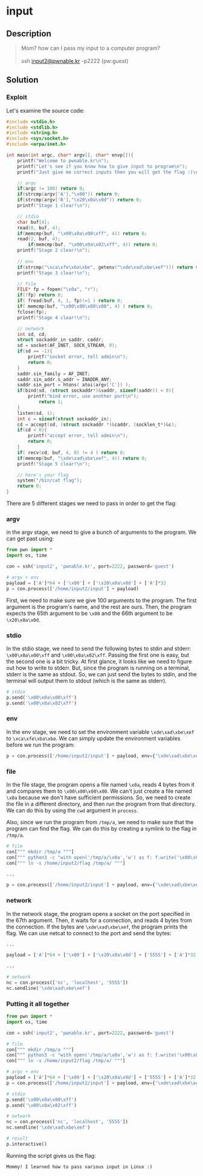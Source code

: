 # input

## Description

> Mom? how can I pass my input to a computer program? <br> <br>
> ssh input2@pwnable.kr -p2222 (pw:guest)

## Solution

### Exploit

Let's examine the source code:

```c
#include <stdio.h>
#include <stdlib.h>
#include <string.h>
#include <sys/socket.h>
#include <arpa/inet.h>

int main(int argc, char* argv[], char* envp[]){
	printf("Welcome to pwnable.kr\n");
	printf("Let's see if you know how to give input to program\n");
	printf("Just give me correct inputs then you will get the flag :)\n");

	// argv
	if(argc != 100) return 0;
	if(strcmp(argv['A'],"\x00")) return 0;
	if(strcmp(argv['B'],"\x20\x0a\x0d")) return 0;
	printf("Stage 1 clear!\n");	

	// stdio
	char buf[4];
	read(0, buf, 4);
	if(memcmp(buf, "\x00\x0a\x00\xff", 4)) return 0;
	read(2, buf, 4);
        if(memcmp(buf, "\x00\x0a\x02\xff", 4)) return 0;
	printf("Stage 2 clear!\n");
	
	// env
	if(strcmp("\xca\xfe\xba\xbe", getenv("\xde\xad\xbe\xef"))) return 0;
	printf("Stage 3 clear!\n");

	// file
	FILE* fp = fopen("\x0a", "r");
	if(!fp) return 0;
	if( fread(buf, 4, 1, fp)!=1 ) return 0;
	if( memcmp(buf, "\x00\x00\x00\x00", 4) ) return 0;
	fclose(fp);
	printf("Stage 4 clear!\n");	

	// network
	int sd, cd;
	struct sockaddr_in saddr, caddr;
	sd = socket(AF_INET, SOCK_STREAM, 0);
	if(sd == -1){
		printf("socket error, tell admin\n");
		return 0;
	}
	saddr.sin_family = AF_INET;
	saddr.sin_addr.s_addr = INADDR_ANY;
	saddr.sin_port = htons( atoi(argv['C']) );
	if(bind(sd, (struct sockaddr*)&saddr, sizeof(saddr)) < 0){
		printf("bind error, use another port\n");
    		return 1;
	}
	listen(sd, 1);
	int c = sizeof(struct sockaddr_in);
	cd = accept(sd, (struct sockaddr *)&caddr, (socklen_t*)&c);
	if(cd < 0){
		printf("accept error, tell admin\n");
		return 0;
	}
	if( recv(cd, buf, 4, 0) != 4 ) return 0;
	if(memcmp(buf, "\xde\xad\xbe\xef", 4)) return 0;
	printf("Stage 5 clear!\n");

	// here's your flag
	system("/bin/cat flag");	
	return 0;
}
```

There are 5 different stages we need to pass in order to get the flag:

### argv  

in the argv stage, we need to give a bunch of arguments to the program. We can get past using:

```python
from pwn import *
import os, time

con = ssh('input2', 'pwnable.kr', port=2222, password='guest')

# argv + env
payload = ['A']*64 + ['\x00'] + ['\x20\x0a\x0d'] + ['A']*33
p = con.process(['/home/input2/input'] + payload)
```

First, we need to make sure we give 100 arguments to the program. The first argument is the program's name, and the rest are ours. Then, the program expects the 65th argument to be `\x00` and the 66th argument to be `\x20\x0a\x0d`.

### stdio

In the stdio stage, we need to send the following bytes to stdin and stderr: `\x00\x0a\x00\xff` and `\x00\x0a\x02\xff`. Passing the first one is easy, but the second one is a bit tricky. At first glance, it looks like we need to figure out how to write to stderr. But, since the program is running on a terminal, stderr is the same as stdout. So, we can just send the bytes to stdin, and the terminal will output them to stdout (which is the same as stderr).

```python
# stdio
p.send('\x00\x0a\x00\xff')
p.send('\x00\x0a\x02\xff')
```

### env

In the env stage, we need to set the environment variable `\xde\xad\xbe\xef` to `\xca\xfe\xba\xbe`. We can simply update the environment variables before we run the program:

```python
p = con.process(['/home/input2/input'] + payload, env={'\xde\xad\xbe\xef':'\xca\xfe\xba\xbe'})
```

### file

In the file stage, the program opens a file named `\x0a`, reads 4 bytes from it and compares them to `\x00\x00\x00\x00`. We can't just create a file named `\x0a` because we don't have sufficient permissions. So, we need to create the file in a different directory, and then run the program from that directory. We can do this by using the `cwd` argument in `process`.

Also, since we run the program from `/tmp/a`, we need to make sure that the program can find the flag. We can do this by creating a symlink to the flag in `/tmp/a`.

```python
# file
con[""" mkdir /tmp/a """]
con[""" python3 -c "with open('/tmp/a/\x0a','w') as f: f.write('\x00\x00\x00\x00')" """]
con[""" ln -s /home/input2/flag /tmp/a/ """]

...

p = con.process(['/home/input2/input'] + payload, env={'\xde\xad\xbe\xef':'\xca\xfe\xba\xbe'}, cwd = '/tmp/a')
```

### network

In the network stage, the program opens a socket on the port specified in the 67th argument. Then, it waits for a connection, and reads 4 bytes from the connection. If the bytes are `\xde\xad\xbe\xef`, the program prints the flag. We can use netcat to connect to the port and send the bytes:

```python
...

payload = ['A']*64 + ['\x00'] + ['\x20\x0a\x0d'] + ['5555'] + ['A']*32

...

# network
nc = con.process(['nc', 'localhost', '5555'])
nc.sendline('\xde\xad\xbe\xef')
```

### Putting it all together

```python
from pwn import *
import os, time

con = ssh('input2', 'pwnable.kr', port=2222, password='guest')

# file
con[""" mkdir /tmp/a """]
con[""" python3 -c "with open('/tmp/a/\x0a','w') as f: f.write('\x00\x00\x00\x00')" """]
con[""" ln -s /home/input2/flag /tmp/a/ """]

# argv + env
payload = ['A']*64 + ['\x00'] + ['\x20\x0a\x0d'] + ['5555'] + ['A']*32
p = con.process(['/home/input2/input'] + payload, env={'\xde\xad\xbe\xef':'\xca\xfe\xba\xbe'}, cwd = '/tmp/a')

# stdio
p.send('\x00\x0a\x00\xff')
p.send('\x00\x0a\x02\xff')

# network
nc = con.process(['nc', 'localhost', '5555'])
nc.sendline('\xde\xad\xbe\xef')

# result
p.interactive()
```

Running the script gives us the flag:

```
Mommy! I learned how to pass various input in Linux :)
```